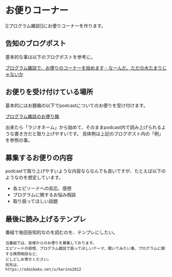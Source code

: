 # お便りコーナー

[[プログラム雑談]]にお便りコーナーを作ります。

## 告知のブログポスト

基本的な事は以下のブログポストを参考に。

[プログラム雑談で、お便りのコーナーを始めます - なーんだ、ただの水たまりじゃないか](https://karino2.github.io/2022/05/12/podcast_mail_box.html)

## お便りを受け付けている場所

基本的にはお題箱の以下でpodcastについてのお便りを受け付けます。

[プログラム雑談のお便り箱](https://odaibako.net/u/karino2012)

出来たら「ラジオネーム」から始めて、そのままpodcast内で読み上げられるような書き方だと取り上げやすいです。
具体例は上記のブログポスト内の「例」を参照の事。

## 募集するお便りの内容

podcastで取り上げやすいような内容ならなんでも良いですが、たとえば以下のようなのを想定しています。

- 各エピソードへの反応、感想
- プログラムに関するお悩み相談
- 取り扱ってほしい話題

## 最後に読み上げるテンプレ

番組で毎回告知的なのを読むのを、テンプレにしたい。

```
当番組では、皆様からのお便りを募集しております。
エピソードの感想、プログラム雑談で扱ってほしいテーマ、聞いてみたい事、プログラムに関する質問相談など、
どしどしお寄せください。
宛先は、
https://odaibako.net/u/karino2012
```